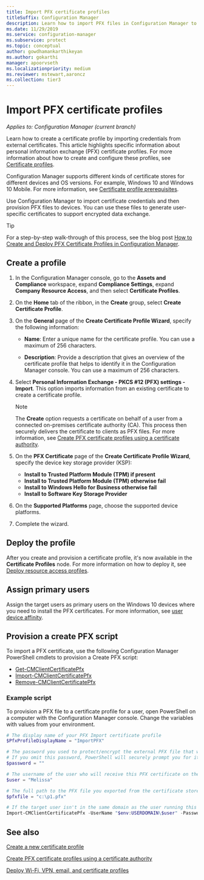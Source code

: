 ```yaml
---
title: Import PFX certificate profiles
titleSuffix: Configuration Manager
description: Learn how to import PFX files in Configuration Manager to generate user-specific certificates that support encrypted data exchange.
ms.date: 11/29/2019
ms.service: configuration-manager
ms.subservice: protect
ms.topic: conceptual
author: gowdhamankarthikeyan
ms.author: gokarthi
manager: apoorvseth
ms.localizationpriority: medium
ms.reviewer: mstewart,aaroncz 
ms.collection: tier3
---
```


# Import PFX certificate profiles

*Applies to: Configuration Manager (current branch)*

Learn how to create a certificate profile by importing credentials from external certificates. This article highlights specific information about personal information exchange (PFX) certificate profiles. For more information about how to create and configure these profiles, see [Certificate profiles](../../protect/deploy-use/introduction-to-certificate-profiles.md).

Configuration Manager supports different kinds of certificate stores for different devices and OS versions. For example, Windows 10 and Windows 10 Mobile. For more information, see [Certificate profile prerequisites](../../protect/plan-design/prerequisites-for-certificate-profiles.md).

Use Configuration Manager to import certificate credentials and then provision PFX files to devices. You can use these files to generate user-specific certificates to support encrypted data exchange.

> [!TIP]  
> For a step-by-step walk-through of this process, see the blog post [How to Create and Deploy PFX Certificate Profiles in Configuration Manager](/archive/blogs/karanrustagi/how-to-create-and-deploy-pfx-certificate-profiles-in-configuration-manager).  

## Create a profile

1. In the Configuration Manager console, go to the **Assets and Compliance** workspace, expand **Compliance Settings**, expand **Company Resource Access**, and then select **Certificate Profiles**.

1. On the **Home** tab of the ribbon, in the **Create** group, select **Create Certificate Profile**.

1. On the **General** page of the **Create Certificate Profile Wizard**, specify the following information:  

    - **Name**: Enter a unique name for the certificate profile. You can use a maximum of 256 characters.  

    - **Description**: Provide a description that gives an overview of the certificate profile that helps to identify it in the Configuration Manager console. You can use a maximum of 256 characters.  

1. Select **Personal Information Exchange - PKCS #12 (PFX) settings - Import**. This option imports information from an existing certificate to create a certificate profile.

    > [!NOTE]
    > The **Create** option requests a certificate on behalf of a user from a connected on-premises certificate authority (CA). This process then securely delivers the certificate to clients as PFX files. For more information, see [Create PFX certificate profiles using a certificate authority](create-pfx-certificate-profiles.md).

1. On the **PFX Certificate** page of the **Create Certificate Profile Wizard**, specify the device key storage provider (KSP):

    - **Install to Trusted Platform Module (TPM) if present**  
    - **Install to Trusted Platform Module (TPM) otherwise fail**
    - **Install to Windows Hello for Business otherwise fail**
    - **Install to Software Key Storage Provider**

1. On the **Supported Platforms** page, choose the supported device platforms.

1. Complete the wizard.

## Deploy the profile

After you create and provision a certificate profile, it's now available in the **Certificate Profiles** node. For more information on how to deploy it, see [Deploy resource access profiles](../../protect/deploy-use/deploy-wifi-vpn-email-cert-profiles.md).

## Assign primary users

Assign the target users as primary users on the Windows 10 devices where you need to install the PFX certificates. For more information, see [user device affinity](../../apps/deploy-use/link-users-and-devices-with-user-device-affinity.md).

## Provision a create PFX script

To import a PFX certificate, use the following Configuration Manager PowerShell cmdlets to provision a Create PFX script:

- [Get-CMClientCertificatePfx](/powershell/module/configurationmanager/get-cmclientcertificatepfx)
- [Import-CMClientCertificatePfx](/powershell/module/configurationmanager/import-cmclientcertificatepfx)
- [Remove-CMClientCertificatePfx](/powershell/module/configurationmanager/remove-cmclientcertificatepfx)

### Example script

To provision a PFX file to a certificate profile for a user, open PowerShell on a computer with the Configuration Manager console. Change the variables with values from your environment.

``` PowerShell
# The display name of your PFX Import certificate profile
$PfxProfileDisplayName = "ImportPFX"

# The password you used to protect/encrypt the external PFX file that was created/exported from your certificate storage provider
# If you omit this password, PowerShell will securely prompt you for it. You can specify it as a parameter for process automation.
$password = ""

# The username of the user who will receive this PFX certificate on their device
$user = "Melissa"

# The full path to the PFX file you exported from the certificate store
$pfxfile = "c:\p1.pfx"

# If the target user isn't in the same domain as the user running this script, specify a different domain
Import-CMClientCertificatePfx -UserName "$env:USERDOMAIN\$user" -Password (ConvertTo-SecureString -String $password -AsPlainText -Force) -CertificateProfilePfx (Get-CMCertificateProfilePfx -Fast -Name $PfxProfileDisplayName) -Path $pfxfile
```

## See also

[Create a new certificate profile](../../protect/deploy-use/create-certificate-profiles.md)

[Create PFX certificate profiles using a certificate authority](create-pfx-certificate-profiles.md)

[Deploy Wi-Fi, VPN, email, and certificate profiles](../../protect/deploy-use/deploy-wifi-vpn-email-cert-profiles.md)